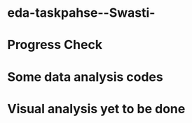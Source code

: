 # eda-taskpahse--Swasti-
# Progress Check
# Some data analysis codes
# Visual analysis yet to be done
